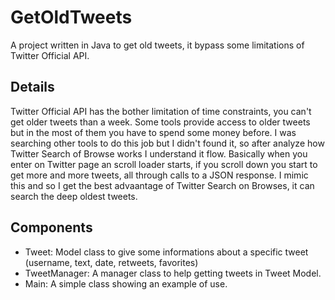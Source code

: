 # GetOldTweets
A project written in Java to get old tweets, it bypass some limitations of Twitter Official API.

## Details
Twitter Official API has the bother limitation of time constraints, you can't get older tweets than a week. Some tools provide access to older tweets but in the most of them you have to spend some money before.
I was searching other tools to do this job but I didn't found it, so after analyze how Twitter Search of Browse works I understand it flow. Basically when you enter on Twitter page an scroll loader starts, if you scroll down you start to get more and more tweets, all through calls to a JSON response. I mimic this and so I get the best advaantage of Twitter Search on Browses, it can search the deep oldest tweets.

## Components
- Tweet: Model class to give some informations about a specific tweet (username, text, date, retweets, favorites)
- TweetManager: A manager class to help getting tweets in Tweet Model.
- Main: A simple class showing an example of use.
